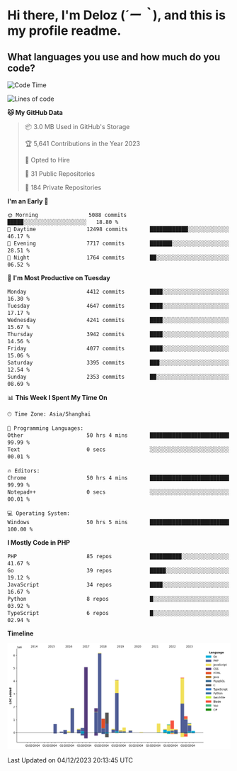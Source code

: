 # **Hi there, I'm Deloz (*´ー｀*), and this is my profile readme.**

## **What languages you use and how much do you code?**

<!--START_SECTION:waka-->
![Code Time](http://img.shields.io/badge/Code%20Time-2%2C918%20hrs%2049%20mins-blue)

![Lines of code](https://img.shields.io/badge/From%20Hello%20World%20I%27ve%20Written-33.6%20million%20lines%20of%20code-blue)

**🐱 My GitHub Data** 

> 📦 3.0 MB Used in GitHub's Storage 
 > 
> 🏆 5,641 Contributions in the Year 2023
 > 
> 💼 Opted to Hire
 > 
> 📜 31 Public Repositories 
 > 
> 🔑 184 Private Repositories 
 > 
**I'm an Early 🐤** 

```text
🌞 Morning                5088 commits        █████░░░░░░░░░░░░░░░░░░░░   18.80 % 
🌆 Daytime                12498 commits       ████████████░░░░░░░░░░░░░   46.17 % 
🌃 Evening                7717 commits        ███████░░░░░░░░░░░░░░░░░░   28.51 % 
🌙 Night                  1764 commits        ██░░░░░░░░░░░░░░░░░░░░░░░   06.52 % 
```
📅 **I'm Most Productive on Tuesday** 

```text
Monday                   4412 commits        ████░░░░░░░░░░░░░░░░░░░░░   16.30 % 
Tuesday                  4647 commits        ████░░░░░░░░░░░░░░░░░░░░░   17.17 % 
Wednesday                4241 commits        ████░░░░░░░░░░░░░░░░░░░░░   15.67 % 
Thursday                 3942 commits        ████░░░░░░░░░░░░░░░░░░░░░   14.56 % 
Friday                   4077 commits        ████░░░░░░░░░░░░░░░░░░░░░   15.06 % 
Saturday                 3395 commits        ███░░░░░░░░░░░░░░░░░░░░░░   12.54 % 
Sunday                   2353 commits        ██░░░░░░░░░░░░░░░░░░░░░░░   08.69 % 
```


📊 **This Week I Spent My Time On** 

```text
🕑︎ Time Zone: Asia/Shanghai

💬 Programming Languages: 
Other                    50 hrs 4 mins       █████████████████████████   99.99 % 
Text                     0 secs              ░░░░░░░░░░░░░░░░░░░░░░░░░   00.01 % 

🔥 Editors: 
Chrome                   50 hrs 4 mins       █████████████████████████   99.99 % 
Notepad++                0 secs              ░░░░░░░░░░░░░░░░░░░░░░░░░   00.01 % 

💻 Operating System: 
Windows                  50 hrs 5 mins       █████████████████████████   100.00 % 
```

**I Mostly Code in PHP** 

```text
PHP                      85 repos            ██████████░░░░░░░░░░░░░░░   41.67 % 
Go                       39 repos            █████░░░░░░░░░░░░░░░░░░░░   19.12 % 
JavaScript               34 repos            ████░░░░░░░░░░░░░░░░░░░░░   16.67 % 
Python                   8 repos             █░░░░░░░░░░░░░░░░░░░░░░░░   03.92 % 
TypeScript               6 repos             █░░░░░░░░░░░░░░░░░░░░░░░░   02.94 % 
```



**Timeline**

![Lines of Code chart](https://raw.githubusercontent.com/deloz/deloz/main/assets/bar_graph.png)


 Last Updated on 04/12/2023 20:13:45 UTC
<!--END_SECTION:waka-->
